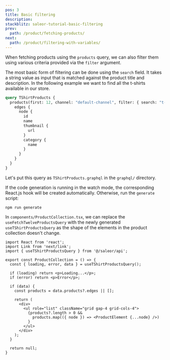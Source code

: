 ```yaml
---
pos: 3
title: Basic filtering 
description: 
stackblitz: saleor-tutorial-basic-filtering
prev:
  path: /product/fetching-products/
next:
  path: /product/filtering-with-variables/
---
```


When fetching products using the `products` query, we can also filter them using various criteria provided via the `filter` argument. 

The most basic form of filtering can be done using the `search` field. It takes a string value as input that is matched against the product title and description. In the following example we want to find all the t-shirts available in our store. 

```graphql
query TShirtProducts {
  products(first: 12, channel: "default-channel", filter: { search: "t-shirt" }) {
    edges {
      node {
        id
        name
        thumbnail {
          url
        }
        category {
          name
        }
      }
    }
  }
}
```

Let's put this query as `TShirtProducts.graphql` in the `graphql/` directory.

If the code generation is running in the watch mode, the corresponding React.js hook will be created automatically. Otherwise, run the `generate` script:

```
npm run generate
```

In `components/ProductCollection.tsx`, we can replace the `useFetchTwelveProductsQuery` with the newly generated `useTShirtProductsQuery` as the shape of the elements in the product collection doesn't change.

```tsx{3,6}
import React from 'react';
import Link from 'next/link';
import { useTShirtProductsQuery } from '@/saleor/api';

export const ProductCollection = () => {
  const { loading, error, data } = useTShirtProductsQuery();

  if (loading) return <p>Loading...</p>;
  if (error) return <p>Error</p>;

  if (data) {
    const products = data.products?.edges || [];

    return (
      <div>
        <ul role="list" className="grid gap-4 grid-cols-4">
          {products?.length > 0 &&
            products.map(({ node }) => <ProductElement {...node} />)
          }
        </ul>
      </div>
    );
  }

  return null;
}
```